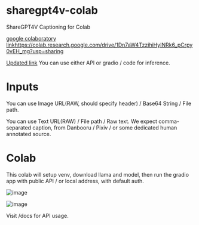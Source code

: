 # sharegpt4v-colab
 ShareGPT4V Captioning for Colab

[google colaboratory link](https://colab.research.google.com/drive/1Dn7aW4TzzihiHyINRk6_pCrpy0vEH_mg?usp=sharing)https://colab.research.google.com/drive/1Dn7aW4TzzihiHyINRk6_pCrpy0vEH_mg?usp=sharing

[Updated link](https://colab.research.google.com/drive/1ekKNzLH5fAkZQG0HU_VN35uQyswPGP7v?usp=sharing)
You can use either API or gradio / code for inference.

# Inputs
You can use Image URL(RAW, should specify header) / Base64 String / File path.

You can use Text URL(RAW) / File path / Raw text. We expect comma-separated caption, from Danbooru / Pixiv / or some dedicated human annotated source.

# Colab
This colab will setup venv, download llama and model, then run the gradio app with public API / or local address, with default auth. 

![image](https://github.com/aria1th/sharegpt4v-synthesize-caption/assets/35677394/de033c95-6118-4208-bf7d-5aea8a313811)

![image](https://github.com/aria1th/sharegpt4v-synthesize-caption/assets/35677394/3bc58140-a8e4-49c8-9bd8-78830793f3c9)

Visit <URL>/docs for API usage.

